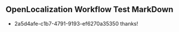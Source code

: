 ## OpenLocalization Workflow Test MarkDown
* 2a5d4afe-c1b7-4791-9193-ef6270a35350 thanks!

<!--HONumber=Jul16_HO4-->


